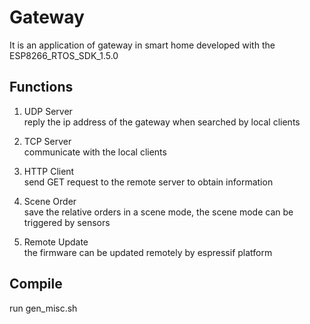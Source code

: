 # Gateway
It is an application of gateway in smart home developed with the ESP8266_RTOS_SDK_1.5.0

## Functions
1. UDP Server   
reply the ip address of the gateway when searched by local clients  

2. TCP Server   
communicate with the local clients  

3. HTTP Client   
send GET request to the remote server to obtain information  

4. Scene Order   
save the relative orders in a scene mode, the scene mode can be triggered by sensors  

5. Remote Update   
the firmware can be updated remotely by espressif platform  

## Compile
run gen_misc.sh
